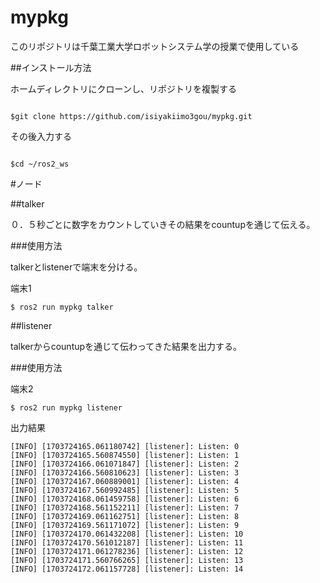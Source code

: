 # mypkg


このリポジトリは千葉工業大学ロボットシステム学の授業で使用している

##インストール方法

ホームディレクトリにクローンし、リポジトリを複製する
```

$git clone https://github.com/isiyakiimo3gou/mypkg.git

```

その後入力する
```

$cd ~/ros2_ws

```

#ノード

##talker

０．５秒ごとに数字をカウントしていきその結果をcountupを通じて伝える。

###使用方法

talkerとlistenerで端末を分ける。

端末1
```
$ ros2 run mypkg talker
```
##listener

talkerからcountupを通じて伝わってきた結果を出力する。

###使用方法

端末2
```
$ ros2 run mypkg listener
```

出力結果
```
[INFO] [1703724165.061180742] [listener]: Listen: 0
[INFO] [1703724165.560874550] [listener]: Listen: 1
[INFO] [1703724166.061071847] [listener]: Listen: 2
[INFO] [1703724166.560810623] [listener]: Listen: 3
[INFO] [1703724167.060889001] [listener]: Listen: 4
[INFO] [1703724167.560992485] [listener]: Listen: 5
[INFO] [1703724168.061459758] [listener]: Listen: 6
[INFO] [1703724168.561152211] [listener]: Listen: 7
[INFO] [1703724169.061162751] [listener]: Listen: 8
[INFO] [1703724169.561171072] [listener]: Listen: 9
[INFO] [1703724170.061432208] [listener]: Listen: 10
[INFO] [1703724170.561012187] [listener]: Listen: 11
[INFO] [1703724171.061278236] [listener]: Listen: 12
[INFO] [1703724171.560766265] [listener]: Listen: 13
[INFO] [1703724172.061157728] [listener]: Listen: 14
```
